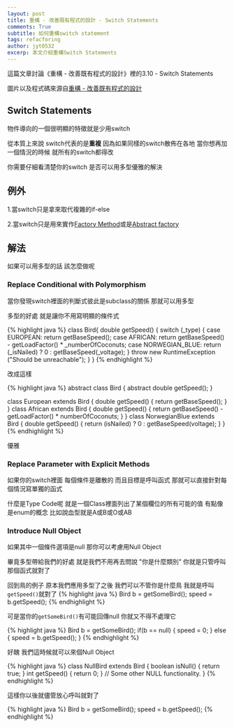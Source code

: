 ```yaml
---
layout: post
title: 重構 - 改善既有程式的設計 - Switch Statements
comments: True
subtitle: 如何重構switch statement
tags: refacforing
author: jyt0532
excerp: 本文介紹重構Switch Statements
---
```


這篇文章討論《重構 - 改善既有程式的設計》裡的3.10 - Switch Statements

圖片以及程式碼來源自[重構 - 改善既有程式的設計](https://www.tenlong.com.tw/products/9789861547534)


## Switch Statements

物件導向的一個很明顯的特徵就是少用switch

從本質上來說 switch代表的是**重複** 因為如果同樣的switch散佈在各地 當你想再加一個情況的時候 就所有的switch都得改

你需要仔細看清楚你的switch 是否可以用多型優雅的解決


## 例外 

1.當switch只是拿來取代複雜的if-else

2.當switch只是用來實作[Factory Method](/2017/04/28/factory-method/)或是[Abstract factory](/2017/05/03/abstract-factory/)
## 解法

如果可以用多型的話 該怎麼做呢

### Replace Conditional with Polymorphism

當你發現switch裡面的判斷式彼此是subclass的關係 那就可以用多型

多型的好處 就是讓你不用寫明顯的條件式


{% highlight java %}
class Bird{
  double getSpeed() { 
    switch (_type) {
      case EUROPEAN:
        return getBaseSpeed();
      case AFRICAN:
        return getBaseSpeed() - getLoadFactor() * _numberOfCoconuts;
      case NORWEGIAN_BLUE:
        return (_isNailed) ? 0 : getBaseSpeed(_voltage);
    }
    throw new RuntimeException ("Should be unreachable"); 
  }
}
{% endhighlight %}

改成這樣

{% highlight java %}
abstract class Bird {
  abstract double getSpeed();
}

class European extends Bird {
  double getSpeed() {
    return getBaseSpeed();
  }
}
class African extends Bird {
  double getSpeed() {
    return getBaseSpeed() - getLoadFactor() * numberOfCoconuts;
  }
}
class NorwegianBlue extends Bird {
  double getSpeed() {
    return (isNailed) ? 0 : getBaseSpeed(voltage);
  }
}
{% endhighlight %}

優雅 

### Replace Parameter with Explicit Methods

如果你的switch裡面 每個條件是離散的 而且目標是呼叫函式 那就可以直接針對每個情況寫單獨的函式

什麼是Type Code呢 就是一個Class裡面列出了某個欄位的所有可能的值 有點像是enum的概念 比如說血型就是A或B或O或AB

### Introduce Null Object

如果其中一個條件選項是null 那你可以考慮用Null Object

畢竟多型帶給我們的好處 就是我們不用再去問說 "你是什麼類別" 你就是只管呼叫那個函式就對了

回到鳥的例子 原本我們應用多型了之後 我們可以不管你是什麼鳥 我就是呼叫`getSpeed()`就對了
{% highlight java %}
Bird b = getSomeBird();
speed = b.getSpeed();
{% endhighlight %}

可是當你的`getSomeBird()`有可能回傳null 你就又不得不處理它

{% highlight java %}
Bird b = getSomeBird();
if(b == null) {
  speed = 0;
} else {
  speed = b.getSpeed();
}
{% endhighlight %}

好醜 我們這時候就可以來個Null Object

{% highlight java %}
class NullBird extends Bird {
  boolean isNull() {
    return true;
  }
  int getSpeed() {
    return 0;
  }
  // Some other NULL functionality.
}
{% endhighlight %}

這樣你以後就儘管放心呼叫就對了

{% highlight java %}
Bird b = getSomeBird();
speed = b.getSpeed();
{% endhighlight %}
